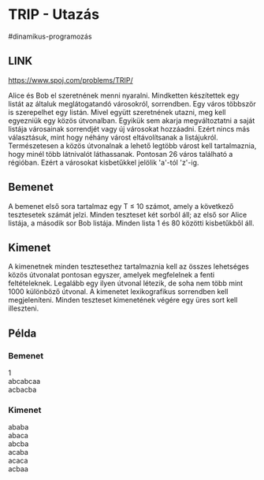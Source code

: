 # TRIP - Utazás
#dinamikus-programozás

## LINK
https://www.spoj.com/problems/TRIP/


Alice és Bob el szeretnének menni nyaralni. Mindketten készítettek egy listát az általuk meglátogatandó városokról, sorrendben. Egy város többször is szerepelhet egy listán. Mivel együtt szeretnének utazni, meg kell egyezniük egy közös útvonalban. Egyikük sem akarja megváltoztatni a saját listája városainak sorrendjét vagy új városokat hozzáadni. Ezért nincs más választásuk, mint hogy néhány várost eltávolítsanak a listájukról. Természetesen a közös útvonalnak a lehető legtöbb várost kell tartalmaznia, hogy minél több látnivalót láthassanak. Pontosan 26 város található a régióban. Ezért a városokat kisbetűkkel jelölik 'a'-tól 'z'-ig.

## Bemenet
A bemenet első sora tartalmaz egy T ≤ 10 számot, amely a következő tesztesetek számát jelzi. Minden teszteset két sorból áll; az első sor Alice listája, a második sor Bob listája. Minden lista 1 és 80 közötti kisbetűkből áll.

## Kimenet
A kimenetnek minden tesztesethez tartalmaznia kell az összes lehetséges közös útvonalat pontosan egyszer, amelyek megfelelnek a fenti feltételeknek. Legalább egy ilyen útvonal létezik, de soha nem több mint 1000 különböző útvonal. A kimenetet lexikografikus sorrendben kell megjeleníteni. Minden teszteset kimenetének végére egy üres sort kell illeszteni.

## Példa
### Bemenet
1  
abcabcaa  
acbacba


### Kimenet
ababa  
abaca  
abcba  
acaba   
acaca   
acbaa  

